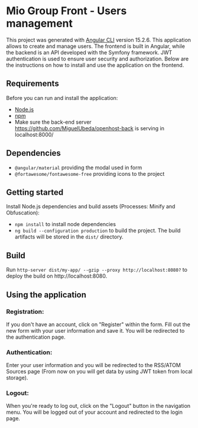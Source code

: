# Mio Group Front - Users management

This project was generated with [Angular CLI](https://github.com/angular/angular-cli) version 15.2.6.
This application allows to create and manage users. The frontend is built in Angular, while the backend is an API developed with the Symfony framework. JWT authentication is used to ensure user security and authorization. Below are the instructions on how to install and use the application on the frontend.

## Requirements

Before you can run and install the application:

- [Node.js](https://nodejs.org/en/download/)
- [npm](https://www.npmjs.com/)
- Make sure the back-end server https://github.com/MiguelUbeda/openhost-back is serving in localhost:8000/

## Dependencies
- `@angular/material` providing the modal used in form
- `@fortawesome/fontawesome-free` providing icons to the project

## Getting started

Install Node.js dependencies and build assets (Processes: Minify and Obfuscation):

- `npm install` to install node dependencies 
- `ng build --configuration production` to build the project. The build artifacts will be stored in the `dist/` directory.

## Build

Run `http-server dist/my-app/ --gzip --proxy http://localhost:8080?` to deploy the build on http://localhost:8080.

## Using the application

### Registration: 
If you don't have an account, click on "Register" within the form. Fill out the new form with your user information and save it. You will be redirected to the authentication page.

### Authentication: 
Enter your user information and you will be redirected to the RSS/ATOM Sources page (From now on you will get data by using JWT token from local storage).

### Logout: 
When you're ready to log out, click on the "Logout" button in the navigation menu. You will be logged out of your account and redirected to the login page.
